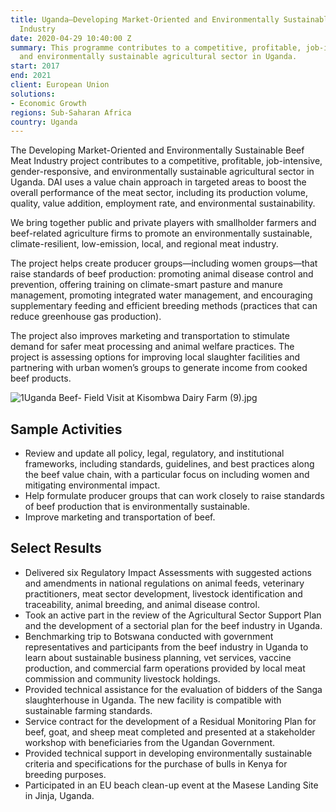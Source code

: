 ```yaml
---
title: Uganda—Developing Market-Oriented and Environmentally Sustainable Beef Meat
  Industry
date: 2020-04-29 10:40:00 Z
summary: This programme contributes to a competitive, profitable, job-intensive, gender-responsive,
  and environmentally sustainable agricultural sector in Uganda.
start: 2017
end: 2021
client: European Union
solutions:
- Economic Growth
regions: Sub-Saharan Africa
country: Uganda
---
```


The Developing Market-Oriented and Environmentally Sustainable Beef Meat Industry project contributes to a competitive, profitable, job-intensive, gender-responsive, and environmentally sustainable agricultural sector in Uganda. DAI uses a value chain approach in targeted areas to boost the overall performance of the meat sector, including its production volume, quality, value addition, employment rate, and environmental sustainability.

We bring together public and private players with smallholder farmers and beef-related agriculture firms to promote an environmentally sustainable, climate-resilient, low-emission, local, and regional meat industry. 

The project helps create producer groups—including women groups—that raise standards of beef production: promoting animal disease control and prevention, offering training on climate-smart pasture and manure management, promoting integrated water management, and encouraging supplementary feeding and efficient breeding methods (practices that can reduce greenhouse gas production). 

The project also improves marketing and transportation to stimulate demand for safer meat processing and animal welfare practices. The project is assessing options for improving local slaughter facilities and partnering with urban women’s groups to generate income from cooked beef products. 

![1Uganda Beef- Field Visit at Kisombwa Dairy Farm (9).jpg](/uploads/1Uganda%20Beef-%20Field%20Visit%20at%20Kisombwa%20Dairy%20Farm%20(9).jpg)
 
## Sample Activities

* Review and update all policy, legal, regulatory, and institutional frameworks, including standards, guidelines, and best practices along the beef value chain, with a particular focus on including women and mitigating environmental impact.
* Help formulate producer groups that can work closely to raise standards of beef production that is environmentally sustainable.
* Improve marketing and transportation of beef.

## Select Results

* Delivered six Regulatory Impact Assessments with suggested actions and amendments in national regulations on animal feeds, veterinary practitioners, meat sector development, livestock identification and traceability, animal breeding, and animal disease control. 
* Took an active part in the review of the Agricultural Sector Support Plan and the development of a sectorial plan for the beef industry in Uganda.
* Benchmarking trip to Botswana conducted with government representatives and participants from the beef industry in Uganda to learn about sustainable business planning, vet services, vaccine production, and commercial farm operations provided by local meat commission and community livestock holdings. 
* Provided technical assistance for the evaluation of bidders of the Sanga slaughterhouse in Uganda. The new facility is compatible with sustainable farming standards.
* Service contract for the development of a Residual Monitoring Plan for beef, goat, and sheep meat completed and presented at a stakeholder workshop with beneficiaries from the Ugandan Government. 
* Provided technical support in developing environmentally sustainable criteria and specifications for the purchase of bulls in Kenya for breeding purposes.
* Participated in an EU beach clean-up event at the Masese Landing Site in Jinja, Uganda.